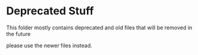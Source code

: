 # Deprecated Stuff
This folder mostly contains deprecated and old files that will be removed in the future

please use the newer files instead.